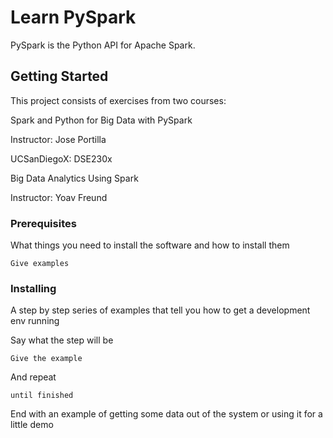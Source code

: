 # Learn PySpark

PySpark is the Python API for Apache Spark.

## Getting Started
This project consists of exercises from two courses:
 
Spark and Python for Big Data with PySpark 

Instructor: Jose Portilla 
 
 
UCSanDiegoX: DSE230x 

Big Data Analytics Using Spark 

Instructor: Yoav Freund 

### Prerequisites

What things you need to install the software and how to install them

```
Give examples
```

### Installing

A step by step series of examples that tell you how to get a development env running

Say what the step will be

```
Give the example
```

And repeat

```
until finished
```

End with an example of getting some data out of the system or using it for a little demo
